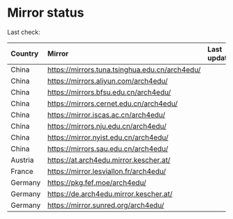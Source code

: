 <script src="./time.js"></script>
# Mirror status
Last check: <script type="text/javascript">localize(1702505842.9302027);</script>

|Country|Mirror|Last update|
|:------|:-----|:----------|
|China|https://mirrors.tuna.tsinghua.edu.cn/arch4edu/|<script type="text/javascript">localize(1702449217);</script>|
|China|https://mirrors.aliyun.com/arch4edu/|<script type="text/javascript">localize(1702449217);</script>|
|China|https://mirrors.bfsu.edu.cn/arch4edu/|<script type="text/javascript">localize(1702449217);</script>|
|China|https://mirrors.cernet.edu.cn/arch4edu/|<script type="text/javascript">localize(1702449217);</script>|
|China|https://mirror.iscas.ac.cn/arch4edu/|<script type="text/javascript">localize(1702449217);</script>|
|China|https://mirrors.nju.edu.cn/arch4edu/|<script type="text/javascript">localize(1702405850);</script>|
|China|https://mirror.nyist.edu.cn/arch4edu/|<script type="text/javascript">localize(1702492240);</script>|
|China|https://mirrors.sau.edu.cn/arch4edu/|<script type="text/javascript">localize(1702492240);</script>|
|Austria|https://at.arch4edu.mirror.kescher.at/|<script type="text/javascript">localize(1702492240);</script>|
|France|https://mirror.lesviallon.fr/arch4edu/|<script type="text/javascript">localize(1702449217);</script>|
|Germany|https://pkg.fef.moe/arch4edu/|<script type="text/javascript">localize(1702492240);</script>|
|Germany|https://de.arch4edu.mirror.kescher.at/|<script type="text/javascript">localize(1702492240);</script>|
|Germany|https://mirror.sunred.org/arch4edu/|<script type="text/javascript">localize(1702492240);</script>|

<script src="./tablefilter/tablefilter.js"></script>
<script src="./table.js"></script>
